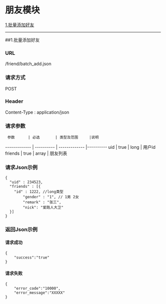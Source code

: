 # 朋友模块 

[1.批量添加好友](#1)

---
##<a id="1">1.批量添加好友</a>

### URL
/friend/batch_add.json

### 请求方式
POST

### Header
Content-Type : application/json

### 请求参数
     参数      | 必选 	    | 类型及范围     |说明
-------------  | ---------- | -------------  |---------- 
uid            | true	      | long         | 用户id
friends        | true	      | array         | 朋友列表 

### 请求Json示例
	{ 
	  "uid" : 234523,
	  "friends" : [{
	    "id" : 1222, //long类型
      	    "gender" : "1", // 1男 2女  
            "remark" : "张三",
      	    "nick": "爱跑人大卫"
	  }]
	}

### 返回Json示例
#### 请求成功
	{
		"success":"true"
	}

#### 请求失败
	{
		"error_code":"10000",
		"error_message":"XXXXX"
	}
